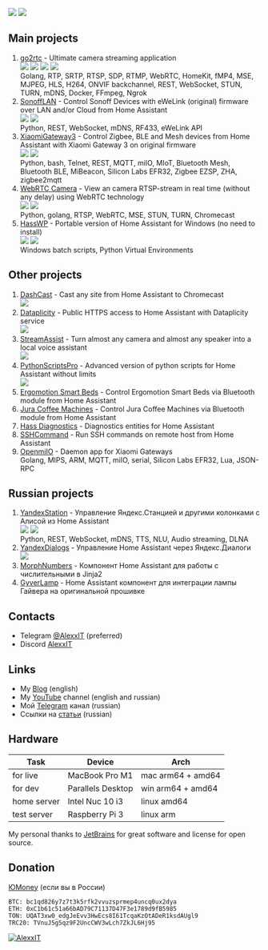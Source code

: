 [![](https://img.shields.io/github/stars/AlexxIT?style=flat-square&logo=github)][1] ![](https://img.shields.io/github/followers/AlexxIT?style=flat-square&logo=github)

[1]: https://github.com/AlexxIT
[2]: https://github.com/AlexxIT/go2rtc
[3]: https://hub.docker.com/r/alexxit/go2rtc
[4]: https://github.com/AlexxIT/SonoffLAN
[5]: https://github.com/AlexxIT/XiaomiGateway3
[6]: https://github.com/AlexxIT/WebRTC
[7]: https://github.com/AlexxIT/HassWP
[8]: https://github.com/AlexxIT/HassWP/releases
[9]: https://github.com/AlexxIT/YandexStation
[10]: https://github.com/AlexxIT/go2rtc/releases

## Main projects

1. [go2rtc](https://github.com/AlexxIT/go2rtc) - Ultimate camera streaming application  
   [![](https://img.shields.io/github/stars/AlexxIT/go2rtc?style=flat-square&logo=github)][2] ![](https://img.shields.io/github/forks/AlexxIT/go2rtc?style=flat-square&logo=github) [![](https://img.shields.io/docker/pulls/alexxit/go2rtc?style=flat-square&logo=docker&logoColor=white&label=pulls)][3] [![](https://img.shields.io/github/downloads/AlexxIT/go2rtc/total?color=blue&style=flat-square&logo=github)][10]  
   Golang, RTP, SRTP, RTSP, SDP, RTMP, WebRTC, HomeKit, fMP4, MSE, MJPEG, HLS, H264, ONVIF backchannel, REST, WebSocket, STUN, TURN, mDNS, Docker, FFmpeg, Ngrok
2. [SonoffLAN](https://github.com/AlexxIT/SonoffLAN) - Control Sonoff Devices with eWeLink (original) firmware over LAN and/or Cloud from Home Assistant  
   [![](https://img.shields.io/github/stars/AlexxIT/SonoffLAN?style=flat-square&logo=github)][4] ![](https://img.shields.io/github/forks/AlexxIT/SonoffLAN?style=flat-square&logo=github)  
   Python, REST, WebSocket, mDNS, RF433, eWeLink API
3. [XiaomiGateway3](https://github.com/AlexxIT/XiaomiGateway3) - Control Zigbee, BLE and Mesh devices from Home Assistant with Xiaomi Gateway 3 on original firmware  
   [![](https://img.shields.io/github/stars/AlexxIT/XiaomiGateway3?style=flat-square&logo=github)][5] ![](https://img.shields.io/github/forks/AlexxIT/XiaomiGateway3?style=flat-square&logo=github)  
   Python, bash, Telnet, REST, MQTT, miIO, MIoT, Bluetooth Mesh, Bluetooth BLE, MiBeacon, Silicon Labs EFR32, Zigbee EZSP, ZHA, zigbee2mqtt
4. [WebRTC Camera](https://github.com/AlexxIT/WebRTC) - View an camera RTSP-stream in real time (without any delay) using WebRTC technology  
   [![](https://img.shields.io/github/stars/AlexxIT/WebRTC?style=flat-square&logo=github)][6] ![](https://img.shields.io/github/forks/AlexxIT/WebRTC?style=flat-square&logo=github)  
   Python, golang, RTSP, WebRTC, MSE, STUN, TURN, Chromecast
5. [HassWP](https://github.com/AlexxIT/HassWP) - Portable version of Home Assistant for Windows (no need to install)  
   [![](https://img.shields.io/github/stars/AlexxIT/HassWP?style=flat-square&logo=github)][7] [![](https://img.shields.io/github/downloads/AlexxIT/HassWP/total?color=blue&style=flat-square&logo=github)][8]  
   Windows batch scripts, Python Virtual Environments

## Other projects

1. [DashCast](https://github.com/AlexxIT/DashCast) - Cast any site from Home Assistant to Chromecast  
   ![](https://img.shields.io/github/stars/AlexxIT/DashCast?style=flat-square&logo=github)
2. [Dataplicity](https://github.com/AlexxIT/Dataplicity) - Public HTTPS access to Home Assistant with Dataplicity service  
   ![](https://img.shields.io/github/stars/AlexxIT/Dataplicity?style=flat-square&logo=github)
3. [StreamAssist](https://github.com/AlexxIT/StreamAssist) - Turn almost any camera and almost any speaker into a local voice assistant  
   ![](https://img.shields.io/github/stars/AlexxIT/StreamAssist?style=flat-square&logo=github)
4. [PythonScriptsPro](https://github.com/AlexxIT/PythonScriptsPro) - Advanced version of python scripts for Home Assistant without limits  
   ![](https://img.shields.io/github/stars/AlexxIT/PythonScriptsPro?style=flat-square&logo=github)
5. [Ergomotion Smart Beds](https://github.com/AlexxIT/Ergomotion) - Control Ergomotion Smart Beds via Bluetooth module from Home Assistant
6. [Jura Coffee Machines](https://github.com/AlexxIT/Jura) - Control Jura Coffee Machines via Bluetooth module from Home Assistant
7. [Hass Diagnostics](https://github.com/AlexxIT/HassDiagnostics) - Diagnostics entities for Home Assistant
8. [SSHCommand](https://github.com/AlexxIT/SSHCommand) - Run SSH commands on remote host from Home Assistant
9. [OpenmiIO](https://github.com/AlexxIT/openmiio_agent) - Daemon app for Xiaomi Gateways  
   Golang, MIPS, ARM, MQTT, miIO, serial, Silicon Labs EFR32, Lua, JSON-RPC

## Russian projects

1. [YandexStation](https://github.com/AlexxIT/YandexStation) - Управление Яндекс.Станцией и другими колонками с Алисой из Home Assistant  
   [![](https://img.shields.io/github/stars/AlexxIT/YandexStation?style=flat-square&logo=github)][9] ![](https://img.shields.io/github/forks/AlexxIT/YandexStation?style=flat-square&logo=github)  
   Python, REST, WebSocket, mDNS, TTS, NLU, Audio streaming, DLNA
2. [YandexDialogs](https://github.com/AlexxIT/YandexDialogs) - Управление Home Assistant через Яндекс.Диалоги  
   ![](https://img.shields.io/github/stars/AlexxIT/YandexDialogs?style=flat-square&logo=github)
3. [MorphNumbers](https://github.com/AlexxIT/MorphNumbers) - Компонент Home Assistant для работы с числительными в Jinja2
4. [GyverLamp](https://github.com/AlexxIT/GyverLamp) - Home Assistant компонент для интеграции лампы Гайвера на оригинальной прошивке

## Contacts

- Telegram [@AlexxIT](https://t.me/AlexxIT) (preferred)
- Discord [AlexxIT](https://discordapp.com/users/AlexxIT)

## Links

- My [Blog](https://github.com/AlexxIT/Blog) (english)
- My [YouTube](https://www.youtube.com/c/AlexxIT) channel (english and russian)
- Мой [Telegram](https://t.me/AlexxIT_SmartHome) канал (russian)
- Ссылки на [статьи](https://github.com/AlexxIT/AlexxIT/blob/master/ARTICLES.md) (russian)

## Hardware

| Task        | Device            | Arch              |
|-------------|-------------------|-------------------|
| for live    | MacBook Pro M1    | mac arm64 + amd64 |
| for dev     | Parallels Desktop | win arm64 + amd64 |
| home server | Intel Nuc 10 i3   | linux amd64       |
| test server | Raspberry Pi 3    | linux arm         |

My personal thanks to [JetBrains](https://www.jetbrains.com/) for great software and license for open source.

## Donation

[ЮMoney](https://yoomoney.ru/to/41001428278477) (если вы в России)

```
BTC: bc1qd826y7z7t3k5rfk2vvuzsprmep4uncq0ux2dya
ETH: 0xC1b61c51a66bAD79C71137D47F3e1789d9fB5985
TON: UQAT3xw0_edgJeEvv3HwEcs8I61TcqaKzOtADeR1ksdAUgl9
TRC20: TVnuJ5g5qz9F2UncCWV3wLch7ZkJL6Hj95
```

[![AlexxIT](https://github-readme-stats.vercel.app/api?username=alexxit&hide=prs,issues&show_icons=true)](https://github.com/anuraghazra/github-readme-stats)
